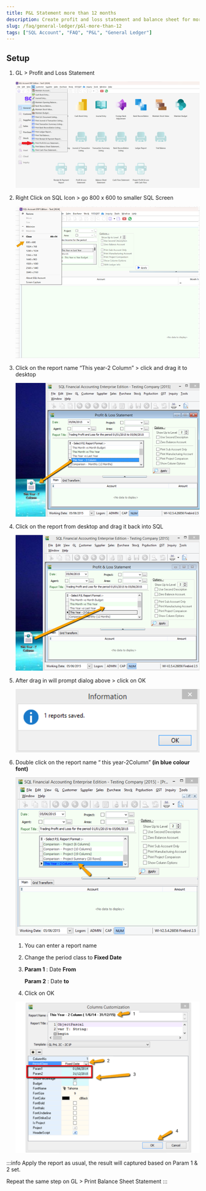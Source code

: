 ```yaml
---
title: P&L Statement more than 12 months
description: Create profit and loss statement and balance sheet for more than 12 months
slug: /faq/general-ledger/p&l-more-than-12
tags: ["SQL Account", "FAQ", "P&L", "General Ledger"]
---
```


## Setup

1. GL > Profit and Loss Statement

    ![1](../../../static/img/general-ledger/p&l-more-than-12/1.png)

2. Right Click on SQL Icon > go 800 x 600 to smaller SQL Screen

    ![2](../../../static/img/general-ledger/p&l-more-than-12/2.png)

3. Click on the report name “This year-2 Column” > click and drag it to desktop

    ![3](../../../static/img/general-ledger/p&l-more-than-12/3.png)

4. Click on the report from desktop and drag it back into SQL

    ![4](../../../static/img/general-ledger/p&l-more-than-12/4.png)

5. After drag in will prompt dialog above > click on OK

    ![5](../../../static/img/general-ledger/p&l-more-than-12/5.png)

6. Double click on the report name “ this year-2Column” **(in blue colour font)**

    ![6](../../../static/img/general-ledger/p&l-more-than-12/6.png)

   1. You can enter a report name

   2. Change the period class to **Fixed Date**

   3. **Param 1** : Date **From**

      **Param 2** : Date **to**

   4. Click on OK

   ![7](../../../static/img/general-ledger/p&l-more-than-12/7.png)

:::info
Apply the report as usual, the result will captured based on Param 1 & 2 set.

Repeat the same step on GL > Print Balance Sheet Statement
:::
